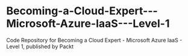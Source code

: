 


# Becoming-a-Cloud-Expert---Microsoft-Azure-IaaS---Level-1
Code Repository for Becoming a Cloud Expert - Microsoft Azure IaaS - Level 1, published by Packt
